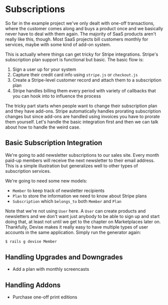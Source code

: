 # Subscriptions

So far in the example project we've only dealt with one-off transactions, where the customer comes along and buys a product once and we basically never have to deal with them again. The majority of SaaS products aren't really like this, though. Most SaaS projects bill customers monthly for services, maybe with some kind of add-on system.

This is actually where things can get tricky for Stripe integrations. Stripe's subscription plan support is functional but basic. The basic flow is:

1. Sign a user up for your system
2. Capture their credit card info using `stripe.js` or `checkout.js`
3. Create a Stripe-level customer record and attach them to a subscription plan
4. Stripe handles billing them every period with variety of callbacks that you can hook into to influence the process

The tricky part starts when people want to change their subscription plan and they have add-ons. Stripe automatically handles prorating subscription changes but since add-ons are handled using invoices you have to prorate them yourself. Let's handle the basic integration first and then we can talk about how to handle the weird case.

## Basic Subscription Integration

We're going to add newsletter subscriptions to our sales site. Every month paid-up members will receive the next newsletter to their email address. This is a simple illustration but generalizes well to other types of subscription services.

We're going to need some new models:

* `Member` to keep track of newsletter recipients
* `Plan` to store the information we need to know about Stripe plans
* `Subscription` which `belongs_to` both `Member`  and `Plan`

Note that we're not using `User` here. A `User` can create products and newsletters and we don't want just anybody to be able to sign up and start doing that, at least not until we get to the chapter on Marketplaces later on. Thankfully, Devise makes it really easy to have multiple types of user accounts in the same application. Simply run the generator again:

```bash
$ rails g devise Member
```


## Handling Upgrades and Downgrades

* Add a plan with monthly screencasts

## Handling Addons

* Purchase one-off print editions